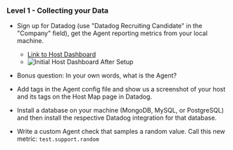 ### Level 1 - Collecting your Data

* Sign up for Datadog (use "Datadog Recruiting Candidate" in the "Company" field), get the Agent reporting metrics from your local machine.
  - [Link to Host Dashboard](https://app.datadoghq.com/dash/host/349301929?live=true&page=0&is_auto=false&from_ts=1507061300792&to_ts=1507064900792&tile_size=m)
  - ![Initial Host Dashboard After Setup]()

* Bonus question: In your own words, what is the Agent?
* Add tags in the Agent config file and show us a screenshot of your host and its tags on the Host Map page in Datadog.
* Install a database on your machine (MongoDB, MySQL, or PostgreSQL) and then install the respective Datadog integration for that database.
* Write a custom Agent check that samples a random value. Call this new metric: `test.support.random`
